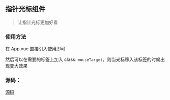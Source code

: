 ## 指针光标组件

> 让指针光标更加好看

### 使用方法

在 App.vue 直接引入使用即可

然后可以在需要的标签上加入 class: `mouseTarget`，则当光标移入该标签的时候出现变大效果

### 源码：

[源码](./source.md)
